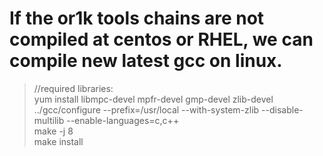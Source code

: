 # If the or1k tools chains are not compiled at centos or RHEL, we can compile new latest gcc on linux.

> //required libraries:<br>
> yum install libmpc-devel mpfr-devel gmp-devel zlib-devel<br>
> ../gcc/configure --prefix=/usr/local --with-system-zlib --disable-multilib --enable-languages=c,c++<br>
> make -j 8<br>
> make install<br>
